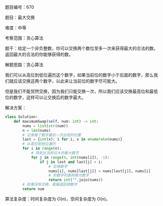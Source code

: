 题目编号：670

题目：最大交换

难度：中等

考察范围：贪心算法

题干：给定一个非负整数，你可以交换两个数位至多一次来获得最大的合法的数。返回最大的合法的你能够获得的数。

解题思路：贪心算法

我们可以从高位到低位遍历这个数字，如果当前位的数字小于后面的数字，那么我们就应该交换这两个数字，以此来让当前位的数字尽可能大。

但是我们不能贸然交换，因为我们只能交换一次，所以我们应该交换最高位和最低位的数字，这样可以让交换后的数字最大。

解决方案：

```python
class Solution:
    def maximumSwap(self, num: int) -> int:
        nums = list(str(num))
        n = len(nums)
        # 记录每个数字最后一次出现的位置
        last = {int(x): i for i, x in enumerate(nums)}
        # 从高位到低位遍历
        for i in range(n):
            # 找到比当前位大的最大数字
            for j in range(9, int(nums[i]), -1):
                if j in last and last[j] > i:
                    # 交换数字
                    nums[i], nums[last[j]] = nums[last[j]], nums[i]
                    # 将数字列表转换为数字
                    return int("".join(nums))
        # 如果没有交换，直接返回原数字
        return num
```

算法复杂度：时间复杂度为 O(n)，空间复杂度为 O(n)。